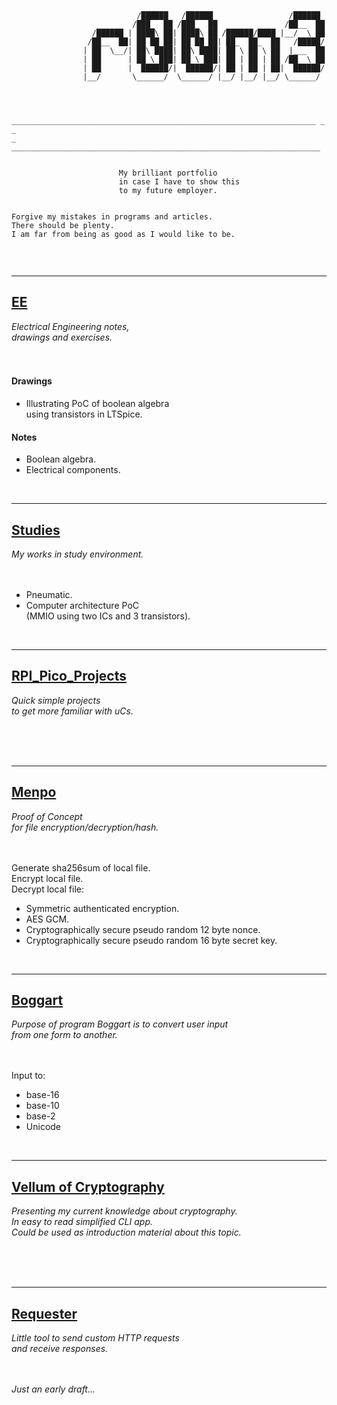 ```



                            /██████   /██████                 /██████
                           /███_  ██ /███_  ██               /██__  ██
                  /██████ | ████\ ██| ████\ ██ /██████/████ |__/  \ ██
                 /██__  ██| ██ ██ ██| ██ ██ ██| ██_  ██_  ██   /█████/
                | ██  \__/| ██\ ████| ██\ ████| ██ \ ██ \ ██  |___  ██
                | ██      | ██ \ ███| ██ \ ███| ██ | ██ | ██ /██  \ ██
                | ██      |  ██████/|  ██████/| ██ | ██ | ██|  ██████/
                |__/       \______/  \______/ |__/ |__/ |__/ \______/



	____________________________________________________________________ _ _
_ _____________________________________________________________________


						My brilliant portfolio 
						in case I have to show this 
						to my future employer.


Forgive my mistakes in programs and articles. 
There should be plenty.
I am far from being as good as I would like to be.


```



<br/>

***
## [EE](https://github.com/r00m3/EE)
_Electrical Engineering notes,\
drawings and exercises._
<br/>
<br/>
<br/>

#### Drawings
- Illustrating PoC of boolean algebra\
using transistors in LTSpice.
#### Notes
- Boolean algebra.
- Electrical components.



<br/>

***
## [Studies](https://github.com/r00m3/Studies)
_My works in study environment._
<br/>
<br/>
<br/>

- Pneumatic.
- Computer architecture PoC\
  (MMIO using two ICs and 3 transistors).



<br/>

***
## [RPI_Pico_Projects](https://github.com/r00m3/RPI_Pico_Projects)
_Quick simple projects\
to get more familiar with uCs._
<br/>
<br/>
<br/>



<br/>

***
## [Menpo](https://github.com/r00m3/Menpo)
_Proof of Concept\
for file encryption/decryption/hash._
<br/>
<br/>
<br/>

Generate sha256sum of local file.\
Encrypt local file.\
Decrypt local file:
- Symmetric authenticated encryption.
- AES GCM.
- Cryptographically secure pseudo random 12 byte nonce.
- Cryptographically secure pseudo random 16 byte secret key.



<br/>

***
## [Boggart](https://github.com/r00m3/Boggart)
_Purpose of program Boggart is to convert user input\
from one form to another._
<br/>
<br/>
<br/>

Input to:
- base-16
- base-10
- base-2
- Unicode



<br/>

***
## [Vellum of Cryptography](https://github.com/r00m3/Vellum_of_Cryptography)
_Presenting my current knowledge about cryptography.\
In easy to read simplified CLI app.\
Could be used as introduction material about this topic._
<br/>
<br/>
<br/>


<br/>

***
## [Requester](https://github.com/r00m3/Requester)
_Little tool to send custom HTTP requests\
and receive responses._
<br/>
<br/>
<br/>

_Just an early draft..._

